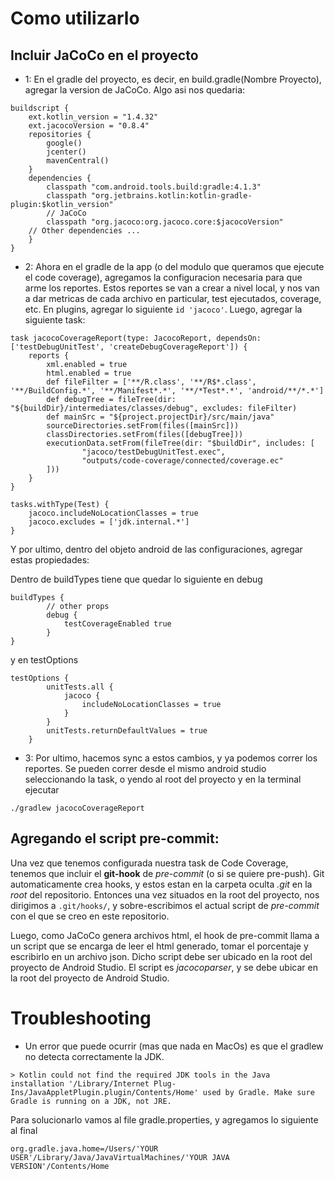 # Como utilizarlo 

## Incluir JaCoCo en el proyecto

- 1: En el gradle del proyecto, es decir, en build.gradle(Nombre Proyecto), agregar la version de JaCoCo. Algo asi nos quedaria:


```
buildscript {
    ext.kotlin_version = "1.4.32"
    ext.jacocoVersion = "0.8.4"
    repositories {
        google()
        jcenter()
        mavenCentral()
    }
    dependencies {
        classpath "com.android.tools.build:gradle:4.1.3"
        classpath "org.jetbrains.kotlin:kotlin-gradle-plugin:$kotlin_version"
        // JaCoCo
        classpath "org.jacoco:org.jacoco.core:$jacocoVersion"
	// Other dependencies ...
    }
}
```

- 2: Ahora en el gradle de la app (o del modulo que queramos que ejecute el code coverage), agregamos la configuracion necesaria para que arme los reportes. Estos reportes se van a crear a nivel local, y nos van a dar metricas de cada archivo en particular, test ejecutados, coverage, etc.
En plugins, agregar lo siguiente `id 'jacoco'`.
Luego, agregar la siguiente task:

```
task jacocoCoverageReport(type: JacocoReport, dependsOn: ['testDebugUnitTest', 'createDebugCoverageReport']) {
    reports {
        xml.enabled = true
        html.enabled = true
        def fileFilter = ['**/R.class', '**/R$*.class', '**/BuildConfig.*', '**/Manifest*.*', '**/*Test*.*', 'android/**/*.*']
        def debugTree = fileTree(dir: "${buildDir}/intermediates/classes/debug", excludes: fileFilter)
        def mainSrc = "${project.projectDir}/src/main/java"
        sourceDirectories.setFrom(files([mainSrc]))
        classDirectories.setFrom(files([debugTree]))
        executionData.setFrom(fileTree(dir: "$buildDir", includes: [
                "jacoco/testDebugUnitTest.exec",
                "outputs/code-coverage/connected/coverage.ec"
        ]))
    }
}

tasks.withType(Test) {
    jacoco.includeNoLocationClasses = true
    jacoco.excludes = ['jdk.internal.*']
}
```

Y por ultimo, dentro del objeto android de las configuraciones, agregar estas propiedades:

Dentro de buildTypes tiene que quedar lo siguiente en debug

```
buildTypes {
        // other props
        debug {
            testCoverageEnabled true
        }
}
```

y en testOptions 

```
testOptions {
        unitTests.all {
            jacoco {
                includeNoLocationClasses = true
            }
        }
        unitTests.returnDefaultValues = true
    }
```

- 3: Por ultimo, hacemos sync a estos cambios, y ya podemos correr los reportes. Se pueden correr desde el mismo android studio seleccionando la task, o yendo 
al root del proyecto y en la terminal ejecutar 
```
./gradlew jacocoCoverageReport 
```

## Agregando el script pre-commit:

Una vez que tenemos configurada nuestra task de Code Coverage, tenemos que incluir el **git-hook** de *pre-commit* (o si se quiere pre-push). 
Git automaticamente crea hooks, y estos estan en la carpeta oculta *.git* en la *root* del repositorio. Entonces una vez situados en la root del proyecto, nos dirigimos a ```.git/hooks/```, y sobre-escribimos el actual script de *pre-commit* con el que se creo en este repositorio. 

Luego, como JaCoCo genera archivos html, el hook de pre-commit llama a un script que se encarga de leer el html generado, tomar el porcentaje y escribirlo en un archivo json. Dicho script debe ser ubicado en la root del proyecto de Android Studio. 
El script es *jacocoparser*, y se debe ubicar en la root del proyecto de Android Studio.

# Troubleshooting

- Un error que puede ocurrir (mas que nada en MacOs) es que el gradlew no detecta correctamente la JDK. 
```
> Kotlin could not find the required JDK tools in the Java installation '/Library/Internet Plug-Ins/JavaAppletPlugin.plugin/Contents/Home' used by Gradle. Make sure Gradle is running on a JDK, not JRE.
```
Para solucionarlo vamos al file gradle.properties, y agregamos lo siguiente al final

```
org.gradle.java.home=/Users/'YOUR USER'/Library/Java/JavaVirtualMachines/'YOUR JAVA VERSION'/Contents/Home
```
